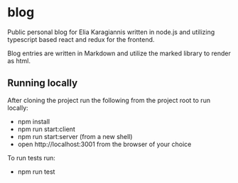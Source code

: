 blog
====

Public personal blog for Elia Karagiannis written in node.js and utilizing 
typescript based react and redux for the frontend.

Blog entries are written in Markdown and utilize the marked library to render as html.

## Running locally

After cloning the project run the following from the project root to run locally:
- npm install
- npm run start:client
- npm run start:server (from a new shell)
- open http://localhost:3001 from the browser of your choice

To run tests run:
- npm run test
